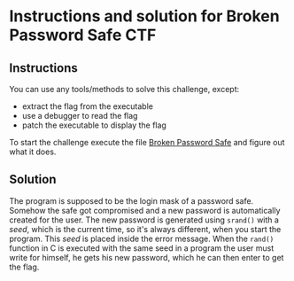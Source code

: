 # Instructions and solution for Broken Password Safe CTF

## Instructions

You can use any tools/methods to solve this challenge, except:

* extract the flag from the executable
* use a debugger to read the flag
* patch the executable to display the flag

To start the challenge execute the file [Broken Password Safe](broken_pwsafe) and figure out what it does.

## Solution

The program is supposed to be the login mask of a password safe. Somehow the safe got compromised and a new password is automatically created for the user. 
The new password is generated using `srand()` with a *seed*, which is the current time, so it's always different, when you start the program. 
This *seed* is placed inside the error message. When the `rand()` function in C is executed with the same seed in a program the user must write for himself, he gets his new password, which he can then enter to get the flag.